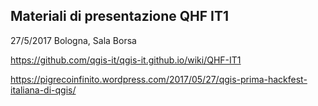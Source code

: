 ## Materiali di presentazione QHF IT1

27/5/2017 Bologna, Sala Borsa

https://github.com/qgis-it/qgis-it.github.io/wiki/QHF-IT1

https://pigrecoinfinito.wordpress.com/2017/05/27/qgis-prima-hackfest-italiana-di-qgis/
